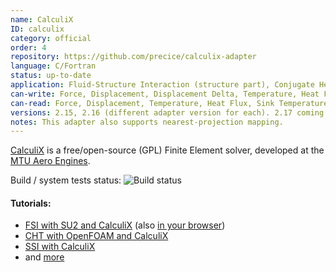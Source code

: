 ```yaml
---
name: CalculiX
ID: calculix
category: official
order: 4
repository: https://github.com/precice/calculix-adapter
language: C/Fortran
status: up-to-date
application: Fluid-Structure Interaction (structure part), Conjugate Heat Transfer (solid part), Structure-Structure Coupling
can-write: Force, Displacement, Displacement Delta, Temperature, Heat Flux, Sink Temperature, Heat Transfer Coefficient
can-read: Force, Displacement, Temperature, Heat Flux, Sink Temperature, Heat Transfer Coefficient
versions: 2.15, 2.16 (different adapter version for each). 2.17 coming soon.
notes: This adapter also supports nearest-projection mapping.
---
```

[CalculiX](http://www.calculix.de/) is a free/open-source (GPL) Finite Element solver, developed at the [MTU Aero Engines](http://www.mtu.de/).

Build / system tests status: <a style="text-decoration: none" href="https://travis-ci.org/precice/calculix-adapter" target="_blank"><img src="https://travis-ci.org/precice/calculix-adapter.svg?branch=master" alt="Build status"></a>

#### Tutorials:
   * [FSI with SU2 and CalculiX](https://github.com/precice/precice/wiki/FSI-tutorial) (also [in your browser](http://run.precice.org/))
   * [CHT with OpenFOAM and CalculiX](https://github.com/precice/precice/wiki/Tutorial-for-CHT-with-OpenFOAM-and-CalculiX)
   * [SSI with CalculiX](https://github.com/precice/precice/wiki/Tutorial-for-SSI-with-CalculiX)
   * and [more](https://github.com/precice/calculix-adapter/wiki)
